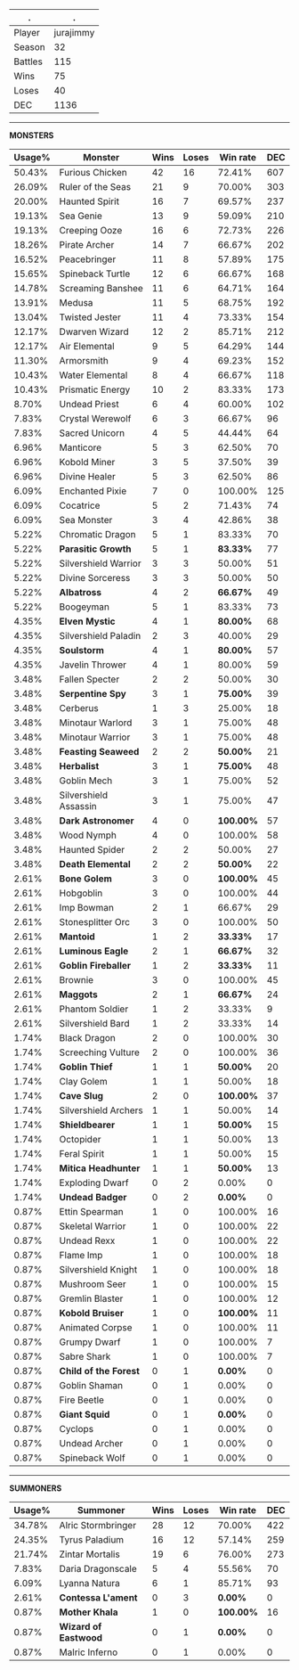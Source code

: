 .|.
|-|-
Player|jurajimmy
Season|32
Battles|115
Wins|75
Loses|40
DEC|1136

---
**MONSTERS**

Usage%|Monster|Wins|Loses|Win rate|DEC|
-|-|-|-|-|-|
50.43%|Furious Chicken|42|16|72.41%|607|
26.09%|Ruler of the Seas|21|9|70.00%|303|
20.00%|Haunted Spirit|16|7|69.57%|237|
19.13%|Sea Genie|13|9|59.09%|210|
19.13%|Creeping Ooze|16|6|72.73%|226|
18.26%|Pirate Archer|14|7|66.67%|202|
16.52%|Peacebringer|11|8|57.89%|175|
15.65%|Spineback Turtle|12|6|66.67%|168|
14.78%|Screaming Banshee|11|6|64.71%|164|
13.91%|Medusa|11|5|68.75%|192|
13.04%|Twisted Jester|11|4|73.33%|154|
12.17%|Dwarven Wizard|12|2|85.71%|212|
12.17%|Air Elemental|9|5|64.29%|144|
11.30%|Armorsmith|9|4|69.23%|152|
10.43%|Water Elemental|8|4|66.67%|118|
10.43%|Prismatic Energy|10|2|83.33%|173|
8.70%|Undead Priest|6|4|60.00%|102|
7.83%|Crystal Werewolf|6|3|66.67%|96|
7.83%|Sacred Unicorn|4|5|44.44%|64|
6.96%|Manticore|5|3|62.50%|70|
6.96%|Kobold Miner|3|5|37.50%|39|
6.96%|Divine Healer|5|3|62.50%|86|
6.09%|Enchanted Pixie|7|0|100.00%|125|
6.09%|Cocatrice|5|2|71.43%|74|
6.09%|Sea Monster|3|4|42.86%|38|
5.22%|Chromatic Dragon|5|1|83.33%|70|
5.22%|**Parasitic Growth**|5|1|**83.33%**|77|
5.22%|Silvershield Warrior|3|3|50.00%|51|
5.22%|Divine Sorceress|3|3|50.00%|50|
5.22%|**Albatross**|4|2|**66.67%**|49|
5.22%|Boogeyman|5|1|83.33%|73|
4.35%|**Elven Mystic**|4|1|**80.00%**|68|
4.35%|Silvershield Paladin|2|3|40.00%|29|
4.35%|**Soulstorm**|4|1|**80.00%**|57|
4.35%|Javelin Thrower|4|1|80.00%|59|
3.48%|Fallen Specter|2|2|50.00%|30|
3.48%|**Serpentine Spy**|3|1|**75.00%**|39|
3.48%|Cerberus|1|3|25.00%|18|
3.48%|Minotaur Warlord|3|1|75.00%|48|
3.48%|Minotaur Warrior|3|1|75.00%|48|
3.48%|**Feasting Seaweed**|2|2|**50.00%**|21|
3.48%|**Herbalist**|3|1|**75.00%**|48|
3.48%|Goblin Mech|3|1|75.00%|52|
3.48%|Silvershield Assassin|3|1|75.00%|47|
3.48%|**Dark Astronomer**|4|0|**100.00%**|57|
3.48%|Wood Nymph|4|0|100.00%|58|
3.48%|Haunted Spider|2|2|50.00%|27|
3.48%|**Death Elemental**|2|2|**50.00%**|22|
2.61%|**Bone Golem**|3|0|**100.00%**|45|
2.61%|Hobgoblin|3|0|100.00%|44|
2.61%|Imp Bowman|2|1|66.67%|29|
2.61%|Stonesplitter Orc|3|0|100.00%|50|
2.61%|**Mantoid**|1|2|**33.33%**|17|
2.61%|**Luminous Eagle**|2|1|**66.67%**|32|
2.61%|**Goblin Fireballer**|1|2|**33.33%**|11|
2.61%|Brownie|3|0|100.00%|45|
2.61%|**Maggots**|2|1|**66.67%**|24|
2.61%|Phantom Soldier|1|2|33.33%|9|
2.61%|Silvershield Bard|1|2|33.33%|14|
1.74%|Black Dragon|2|0|100.00%|30|
1.74%|Screeching Vulture|2|0|100.00%|36|
1.74%|**Goblin Thief**|1|1|**50.00%**|20|
1.74%|Clay Golem|1|1|50.00%|18|
1.74%|**Cave Slug**|2|0|**100.00%**|37|
1.74%|Silvershield Archers|1|1|50.00%|14|
1.74%|**Shieldbearer**|1|1|**50.00%**|15|
1.74%|Octopider|1|1|50.00%|13|
1.74%|Feral Spirit|1|1|50.00%|15|
1.74%|**Mitica Headhunter**|1|1|**50.00%**|13|
1.74%|Exploding Dwarf|0|2|0.00%|0|
1.74%|**Undead Badger**|0|2|**0.00%**|0|
0.87%|Ettin Spearman|1|0|100.00%|16|
0.87%|Skeletal Warrior|1|0|100.00%|22|
0.87%|Undead Rexx|1|0|100.00%|22|
0.87%|Flame Imp|1|0|100.00%|18|
0.87%|Silvershield Knight|1|0|100.00%|18|
0.87%|Mushroom Seer|1|0|100.00%|15|
0.87%|Gremlin Blaster|1|0|100.00%|12|
0.87%|**Kobold Bruiser**|1|0|**100.00%**|11|
0.87%|Animated Corpse|1|0|100.00%|11|
0.87%|Grumpy Dwarf|1|0|100.00%|7|
0.87%|Sabre Shark|1|0|100.00%|7|
0.87%|**Child of the Forest**|0|1|**0.00%**|0|
0.87%|Goblin Shaman|0|1|0.00%|0|
0.87%|Fire Beetle|0|1|0.00%|0|
0.87%|**Giant Squid**|0|1|**0.00%**|0|
0.87%|Cyclops|0|1|0.00%|0|
0.87%|Undead Archer|0|1|0.00%|0|
0.87%|Spineback Wolf|0|1|0.00%|0|

---
**SUMMONERS**

Usage%|Summoner|Wins|Loses|Win rate|DEC|
-|-|-|-|-|-|
34.78%|Alric Stormbringer|28|12|70.00%|422|
24.35%|Tyrus Paladium|16|12|57.14%|259|
21.74%|Zintar Mortalis|19|6|76.00%|273|
7.83%|Daria Dragonscale|5|4|55.56%|70|
6.09%|Lyanna Natura|6|1|85.71%|93|
2.61%|**Contessa L'ament**|0|3|**0.00%**|0|
0.87%|**Mother Khala**|1|0|**100.00%**|16|
0.87%|**Wizard of Eastwood**|0|1|**0.00%**|0|
0.87%|Malric Inferno|0|1|0.00%|0|
